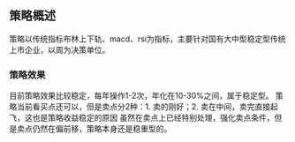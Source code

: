 ## 策略概述
策略以传统指标布林上下轨、macd、rsi为指标，主要针对国有大中型稳定型传统上市企业，以周为决策单位。

### 策略效果
目前策略效果比较稳定，每年操作1-2次，年化在10-30%之间，属于稳定型。
策略当前看买点还可以，但是卖点分2种：1. 卖的刚好；2. 卖在中间，卖完直接起飞，这也是策略收益稳定的原因
虽然在卖点上已经特别处理，强化卖点条件，但是卖点仍然在偏前移，策略本身还是稳重型的。